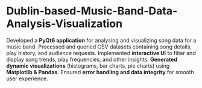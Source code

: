 # Dublin-based-Music-Band-Data-Analysis-Visualization

Developed a **PyQt6 application** for analysing and visualizing song data for a music band. Processed and queried CSV datasets containing song details, play history, and audience requests. Implemented **interactive UI** to filter and display song trends, play frequencies, and other insights. **Generated dynamic visualizations** (histograms, bar charts, pie charts) using **Matplotlib & Pandas**. Ensured **error handling and data integrity** for smooth user experience.

